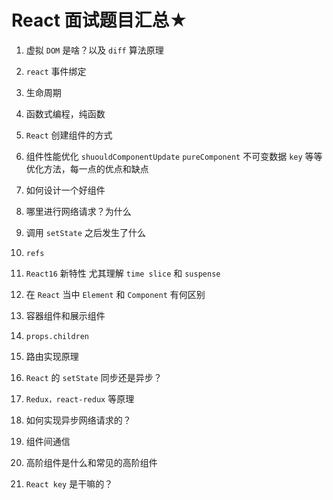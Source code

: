 # React 面试题目汇总★

1. 虚拟 `DOM` 是啥？以及 `diff` 算法原理

2. `react` 事件绑定

3. 生命周期

4. 函数式编程，纯函数

5. `React` 创建组件的方式

6. 组件性能优化
    `shuouldComponentUpdate`
    `pureComponent`
    不可变数据
    `key`
    等等优化方法，每一点的优点和缺点

7. 如何设计一个好组件

8. 哪里进行网络请求？为什么

9. 调用 `setState` 之后发生了什么

10. `refs`

11. `React16` 新特性
    尤其理解 `time slice` 和 `suspense`

12. 在 `React` 当中 `Element` 和 `Component` 有何区别

13. 容器组件和展示组件

14. `props.children`

15. 路由实现原理

16. `React` 的 `setState` 同步还是异步？

17. `Redux，react-redux` 等原理

18. 如何实现异步网络请求的？

19. 组件间通信

20. 高阶组件是什么和常见的高阶组件

21. `React key` 是干嘛的？
